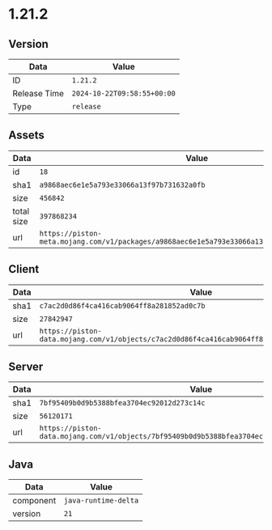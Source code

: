 # 1.21.2

## Version

|**Data**        | **Value**                 |
|----------------|-------------------------|
| ID   | ```1.21.2```   |
| Release Time   | ```2024-10-22T09:58:55+00:00```   |
| Type   | ```release```   |

## Assets

|**Data**        | **Value**                 |
|----------------|-------------------------|
| id   | ```18```   |
| sha1   | ```a9868aec6e1e5a793e33066a13f97b731632a0fb```   |
| size   | ```456842```   |
| total size  | ```397868234```  |
| url       | ```https://piston-meta.mojang.com/v1/packages/a9868aec6e1e5a793e33066a13f97b731632a0fb/18.json``` |

## Client

|**Data**        | **Value**                 |
|----------------|-------------------------|
| sha1   | ```c7ac2d0d86f4ca416cab9064ff8a281852ad0c7b```   |
| size   | ```27842947```   |
| url       | ```https://piston-data.mojang.com/v1/objects/c7ac2d0d86f4ca416cab9064ff8a281852ad0c7b/client.jar``` |

## Server

|**Data**        | **Value**                 |
|----------------|-------------------------|
| sha1   | ```7bf95409b0d9b5388bfea3704ec92012d273c14c```   |
| size   | ```56120171```   |
| url       | ```https://piston-data.mojang.com/v1/objects/7bf95409b0d9b5388bfea3704ec92012d273c14c/server.jar``` |

## Java

|**Data**        | **Value**                 |
|----------------|-------------------------|
| component   | ```java-runtime-delta```   |
| version   | ```21```   |